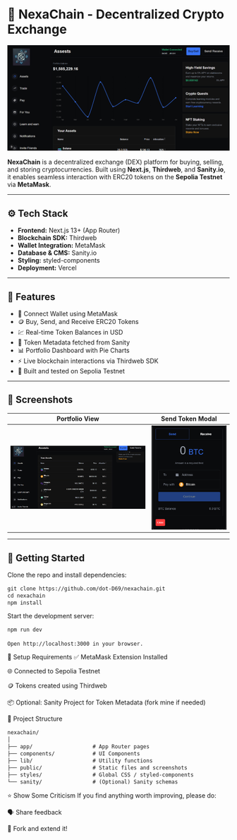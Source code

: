 # 🚀 NexaChain - Decentralized Crypto Exchange

![NexaChain Banner](./public/cover.png)

**NexaChain** is a decentralized exchange (DEX) platform for buying, selling, and storing cryptocurrencies. Built using **Next.js**, **Thirdweb**, and **Sanity.io**, it enables seamless interaction with ERC20 tokens on the **Sepolia Testnet** via **MetaMask**.

---

## ⚙️ Tech Stack

- **Frontend:** Next.js 13+ (App Router)
- **Blockchain SDK:** Thirdweb
- **Wallet Integration:** MetaMask
- **Database & CMS:** Sanity.io
- **Styling:** styled-components
- **Deployment:** Vercel

---

## 🌟 Features

- 🔐 Connect Wallet using MetaMask
- 🪙 Buy, Send, and Receive ERC20 Tokens
- 💹 Real-time Token Balances in USD
- 🧾 Token Metadata fetched from Sanity
- 📊 Portfolio Dashboard with Pie Charts
- ⚡ Live blockchain interactions via Thirdweb SDK
- 🧪 Built and tested on Sepolia Testnet

---

## 📸 Screenshots

| Portfolio View | Send Token Modal |
|----------------|-----------------|
| ![Portfolio](./public/portfolio.png) | ![Buy](./public/sell.png) |

---

## 🚀 Getting Started

Clone the repo and install dependencies:

```
git clone https://github.com/dot-D69/nexachain.git
cd nexachain
npm install

``` 

Start the development server:

```
npm run dev

Open http://localhost:3000 in your browser.
```

🧾 Setup Requirements
✅ MetaMask Extension Installed

🌐 Connected to Sepolia Testnet

🪙 Tokens created using Thirdweb

📦 Optional: Sanity Project for Token Metadata (fork mine if needed)


📂 Project Structure

```
nexachain/
│
├── app/                   # App Router pages
├── components/            # UI Components
├── lib/                   # Utility functions
├── public/                # Static files and screenshots
├── styles/                # Global CSS / styled-components
└── sanity/                # (Optional) Sanity schemas

```

⭐️ Show Some Criticism
If you find anything worth improving, please do:

🗣 Share feedback

🔁 Fork and extend it!
